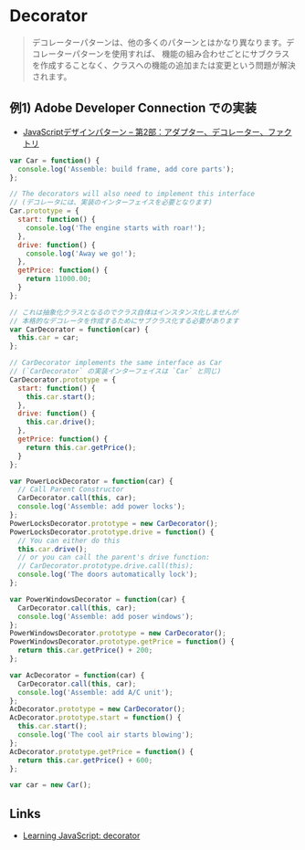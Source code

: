 # Decorator

> デコレーターパターンは、他の多くのパターンとはかなり異なります。デコレーターパターンを使用すれば、
> 機能の組み合わせごとにサブクラスを作成することなく、クラスへの機能の追加または変更という問題が解決されます。

## 例1) Adobe Developer Connection での実装
- [JavaScriptデザインパターン – 第2部：アダプター、デコレーター、ファクトリ](http://www.adobe.com/jp/devnet/html5/articles/javascript-design-patterns-pt2-adapter-decorator-factory.html)

```js
var Car = function() {
  console.log('Assemble: build frame, add core parts');
};

// The decorators will also need to implement this interface
// (デコレータには、実装のインターフェイスを必要となります)
Car.prototype = {
  start: function() {
    console.log('The engine starts with roar!');
  },
  drive: function() {
    console.log('Away we go!');
  },
  getPrice: function() {
    return 11000.00;
  }
};
```

```js
// これは抽象化クラスとなるのでクラス自体はインスタンス化しませんが
// 本格的なデコレータを作成するためにサブクラス化する必要があります
var CarDecorator = function(car) {
  this.car = car;
};

// CarDecorator implements the same interface as Car
// (`CarDecorator` の実装インターフェイスは `Car` と同じ)
CarDecorator.prototype = {
  start: function() {
    this.car.start();
  },
  drive: function() {
    this.car.drive();
  },
  getPrice: function() {
    return this.car.getPrice();
  }
};
```

```js
var PowerLockDecorator = function(car) {
  // Call Parent Constructor
  CarDecorator.call(this, car);
  console.log('Assemble: add power locks');
};
PowerLocksDecorator.prototype = new CarDecorator();
PowerLocksDecorator.prototype.drive = function() {
  // You can either do this
  this.car.drive();
  // or you can call the parent's drive function:
  // CarDecorator.prototype.drive.call(this);
  console.log('The doors automatically lock');
};

var PowerWindowsDecorator = function(car) {
  CarDecorator.call(this, car);
  console.log('Assemble: add poser windows');
};
PowerWindowsDecorator.prototype = new CarDecorator();
PowerWindowsDecorator.prototype.getPrice = function() {
  return this.car.getPrice() + 200;
};

var AcDecorator = function(car) {
  CarDecorator.call(this, car);
  console.log('Assemble: add A/C unit');
};
AcDecorator.prototype = new CarDecorator();
AcDecorator.prototype.start = function() {
  this.car.start();
  console.log('The cool air starts blowing');
};
AcDecorator.prototype.getPrice = function() {
  return this.car.getPrice() + 600;
};
```

```js
var car = new Car();
```


## Links
- [Learning JavaScript: decorator](https://github.com/stage-clear/Learning-javascript/blob/master/Books/978-4-87311-618-1/02/14.md)
